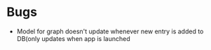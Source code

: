# Bugs
* Model for graph doesn't update whenever new entry is added to DB(only updates
  when app is launched
